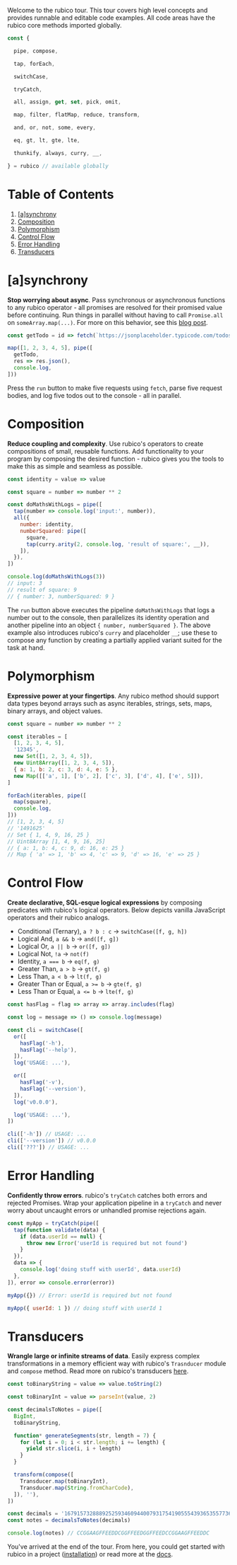 Welcome to the rubico tour. This tour covers high level concepts and provides runnable and editable code examples. All code areas have the rubico core methods imported globally.

```javascript
const {

  pipe, compose,

  tap, forEach,

  switchCase,

  tryCatch,

  all, assign, get, set, pick, omit,

  map, filter, flatMap, reduce, transform,

  and, or, not, some, every,

  eq, gt, lt, gte, lte,

  thunkify, always, curry, __,

} = rubico // available globally
```

# Table of Contents

 1. [[a]synchrony](#a-synchrony)
 2. [Composition](#composition)
 3. [Polymorphism](#polymorphism)
 4. [Control Flow](#control-flow)
 5. [Error Handling](#error-handling)
 6. [Transducers](#transducers)

# [a]synchrony
**Stop worrying about async**. Pass synchronous or asynchronous functions to any rubico operator - all promises are resolved for their promised value before continuing. Run things in parallel without having to call `Promise.all` on `someArray.map(...)`. For more on this behavior, see this [blog post](https://dev.to/richytong/rubico-a-synchrnous-functional-syntax-motivation-20hf).

```javascript [playground]
const getTodo = id => fetch(`https://jsonplaceholder.typicode.com/todos/${id}`)

map([1, 2, 3, 4, 5], pipe([
  getTodo,
  res => res.json(),
  console.log,
]))
```

Press the `run` button to make five requests using `fetch`, parse five request bodies, and log five todos out to the console - all in parallel.

# Composition
**Reduce coupling and complexity**. Use rubico's operators to create compositions of small, reusable functions. Add functionality to your program by composing the desired function - rubico gives you the tools to make this as simple and seamless as possible.

```javascript [playground]
const identity = value => value

const square = number => number ** 2

const doMathsWithLogs = pipe([
  tap(number => console.log('input:', number)),
  all({
    number: identity,
    numberSquared: pipe([
      square,
      tap(curry.arity(2, console.log, 'result of square:', __)),
    ]),
  }),
])

console.log(doMathsWithLogs(3))
// input: 3
// result of square: 9
// { number: 3, numberSquared: 9 }
```

The `run` button above executes the pipeline `doMathsWithLogs` that logs a number out to the console, then parallelizes its identity operation and another pipeline into an object `{ number, numberSquared }`. The above example also introduces rubico's `curry` and placeholder `__`; use these to compose any function by creating a partially applied variant suited for the task at hand.

# Polymorphism
**Expressive power at your fingertips**. Any rubico method should support data types beyond arrays such as async iterables, strings, sets, maps, binary arrays, and object values.

```javascript [playground]
const square = number => number ** 2

const iterables = [
  [1, 2, 3, 4, 5],
  '12345',
  new Set([1, 2, 3, 4, 5]),
  new Uint8Array([1, 2, 3, 4, 5]),
  { a: 1, b: 2, c: 3, d: 4, e: 5 },
  new Map([['a', 1], ['b', 2], ['c', 3], ['d', 4], ['e', 5]]),
]

forEach(iterables, pipe([
  map(square),
  console.log,
]))
// [1, 2, 3, 4, 5]
// '1491625'
// Set { 1, 4, 9, 16, 25 }
// Uint8Array [1, 4, 9, 16, 25]
// { a: 1, b: 4, c: 9, d: 16, e: 25 }
// Map { 'a' => 1, 'b' => 4, 'c' => 9, 'd' => 16, 'e' => 25 }
```

# Control Flow
**Create declarative, SQL-esque logical expressions** by composing predicates with rubico's logical operators. Below depicts vanilla JavaScript operators and their rubico analogs.

* Conditional (Ternary), `a ? b : c` → `switchCase([f, g, h])`
* Logical And, `a && b` → `and([f, g])`
* Logical Or, `a || b` → `or([f, g])`
* Logical Not, `!a` → `not(f)`
* Identity, `a === b` → `eq(f, g)`
* Greater Than, `a > b` → `gt(f, g)`
* Less Than, `a < b` → `lt(f, g)`
* Greater Than or Equal, `a >= b` → `gte(f, g)`
* Less Than or Equal, `a <= b` → `lte(f, g)`

```javascript [playground]
const hasFlag = flag => array => array.includes(flag)

const log = message => () => console.log(message)

const cli = switchCase([
  or([
    hasFlag('-h'),
    hasFlag('--help'),
  ]),
  log('USAGE: ...'),

  or([
    hasFlag('-v'),
    hasFlag('--version'),
  ]),
  log('v0.0.0'),

  log('USAGE: ...'),
])

cli(['-h']) // USAGE: ...
cli(['--version']) // v0.0.0
cli(['???']) // USAGE: ...
```

# Error Handling
**Confidently throw errors**. rubico's `tryCatch` catches both errors and rejected Promises. Wrap your application pipeline in a `tryCatch` and never worry about uncaught errors or unhandled promise rejections again.

```javascript [playground]
const myApp = tryCatch(pipe([
  tap(function validate(data) {
    if (data.userId == null) {
      throw new Error('userId is required but not found')
    }
  }),
  data => {
    console.log('doing stuff with userId', data.userId)
  },
]), error => console.error(error))

myApp({}) // Error: userId is required but not found

myApp({ userId: 1 }) // doing stuff with userId 1
```

# Transducers
**Wrangle large or infinite streams of data**. Easily express complex transformations in a memory efficient way with rubico's `Trasnducer` module and `compose` method. Read more on rubico's transducers [here](/blog/2020/10/02/transducers-crash-course).

```javascript [playground]
const toBinaryString = value => value.toString(2)

const toBinaryInt = value => parseInt(value, 2)

const decimalsToNotes = pipe([
  BigInt,
  toBinaryString,

  function* generateSegments(str, length = 7) {
    for (let i = 0; i < str.length; i += length) {
      yield str.slice(i, i + length)
    }
  }

  transform(compose([
    Transducer.map(toBinaryInt),
    Transducer.map(String.fromCharCode),
  ]), ''),
])

const decimals = '16791573288892525934609440079317541905554393653557736896280802239551592289061061348368963'
const notes = decimalsToNotes(decimals)

console.log(notes) // CCGGAAGFFEEDDCGGFFEEDGGFFEEDCCGGAAGFFEEDDC
```

You've arrived at the end of the tour. From here, you could get started with rubico in a project ([installation](/#installation)) or read more at the [docs](/docs).
